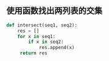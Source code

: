 ## 使用函数找出两列表的交集

```python
def intersect(seq1, seq2):
    res = []
    for x in seq1:
        if x in seq2:
            res.append(x)
     return res
```

